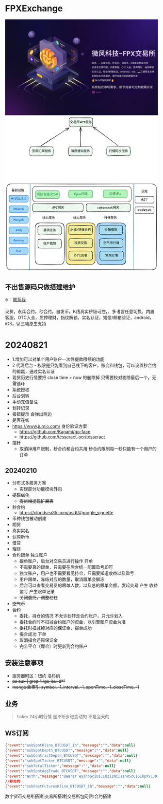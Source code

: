 # FPXExchange
![img.png](banner.jpg) 
![img.png](img.png)
## 不出售源码只做搭建维护
✈️：[联系我](https://t.me/weiff)

现货，永续合约，秒合约，自发币，K线真实秒级可控，，多语言任意切换，内置客服，OTC入金，质押理财，指纹解锁，实名认证，短信/邮箱验证，android，iOS，💻三端原生支持
# 20240821
- 1.增加可以对单个用户账户一次性提款限额的功能
- 2 代理后台 - 权限是只能看到自己线下的客户，账变和钱包，可以设置秒合约的输赢，通过实名认证
- 现货历史行情要把 close time > now 的删除掉 只需要校对剔除最后一个，无需循环
- 系统授权
- 后台划转
- 手动充值备注
- 划转记录
- 报错提示 会弹出两边
- 是否在线
- https://www.jumio.com/ 身份验证方案
  - https://github.com/Kagami/go-face
  - https://github.com/tesseract-ocr/tesseract
- 插针
  - 取消掉用户限制，秒合约和合约共用 秒合约限制每一秒只能有一个用户的订单
## 20240210
- 分布式多服务方案
  - 实现部分功能模块外包
- ~~提现优化~~ 
  - ~~得新增提现扩展表~~
- 秒合约
  - https://cloudsea35.com/usdt/#google_vignette
- 币种钱包被动创建
- 期货
- 真实实名
- 认购新币
- 借贷
- 理财
- 合约跟单 独立账户
  - 跟单账户，后台对交易员进行操作 开单
  - 不需要真的跟单，只需要在后台统一配置盈亏即可
  - 独立账户，用户也不需要看见持仓，只需要知道收益以及盈亏
  - 用户跟单，冻结对应的数量，取消跟单会解冻
  - 后台可以查看交易员的跟单人数，以及总的跟单金额，发起交易 产生 收益盈亏 产生跟单记录
  - ~~关闭委托，调整杠杠~~
- ~~空气币~~
- ~~合约~~
  - 委托，持仓的情况 不允许划转走合约账户，只允许划入
  - 委托合约时不扣减合约账户的资金，以引擎账户资金为准
  - 委托时扣减掉对应的保证金，撮单成功
  - 撮合成功 下单
  - 取消撮合还原保证金
  - 完全平仓（爆仓）时更新到合约账户
## 安装注意事项
- 服务器时区：纽约 洛杉矶
- ~~ps aux | grep "./go_build*"~~
- ~~mongodb索引 symbol_-1_interval_-1_openTime_-1_closeTime_-1~~

## 业务
> ticker 24小时行情 是不断步进变动的 不是当天的

## WS订阅
```json
{"event":"subSpotKline_BTCUSDT_1h","message":"","data":null}
{"event":"subSpotDepth_BTCUSDT","message":"","data":null}
{"event":"subContractDepth_BTCUSDT","message":"","data":null}
{"event":"subSpotTicker_BTCUSDT","message":"","data":null}
{"event":"subTotalTicker","message":"","data":null}
{"event":"subSpotAggTrade_BTCUSDT","message":"","data":null}
{"event":"auth","message":"Bearer eyJhbGciOiJIUzI1NiIsInR5cCI6IkpXVCJ9.eyJDdXN0b20iOnsiaWQiOjYxLCJ1c2VybmFtZSI6IjgxMjI1MDk2MTYifSwiaXNzIjoiand0Iiwic3ViIjoibWVtYmVyIiwiZXhwIjoxNzAxNDMzMDQ5fQ.aft1-8KOpJESPY0sGdDKoeNZ9MLJ-0j_TzsV3KwImbE","data":null}
//秒合约
{"event":"subFastFuturesKline_BTCUSDT_1h","message":"","data":null}
```
数字货币交易所搭建|交易所搭建|交易所包网|秒合约搭建
